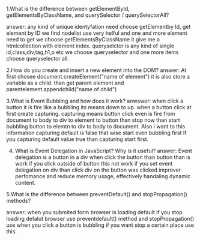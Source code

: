 <!-- README.md -->
1.What is the difference between getElementById, getElementsByClassName, and querySelector / querySelectorAll?

answer: any kind of unique identyfation need choose getElementby Id, get element by ID we find nodelist use very helful and one and more element need to get we choose getElementsByClassName it give me a htmlcollection with element index. queryselctor is any kind of single id,class,div,tag,h1,p etc we choose queryselector and one more items choose queryselector all. 

2.How do you create and insert a new element into the DOM?
answer: At first chosee document.createElement("name of element") it is also store a variable as a child.  than get parent element and parentelement.appendchild("name of child")  

3.What is Event Bubbling and how does it work?
anwswer: when click a button it is fire like a bubbling its means down to up. when a button click at first create capturing. capturing means button click even is fire from document to body to div to element to button than stop now than start bubbling button to elemtn to div to body to document. Also i want to this information capturing default is false that wise start even bubbling first If you capturing default value true than capturing start first.  

4. What is Event Delegation in JavaScript? Why is it useful?
answer: Event delegation is a button in a div when click the button than button than is work if you click outside of button this not work if you set event delegation on div than click div on the button was clicked.improver perfomance and reduce memory usage, effectively handaling dynamic content.

5.What is the difference between preventDefault() and stopPropagation() methods?

answer: when you submited form browser is loading default if you stop loading defalut browser use preventdefault() method and stopPropagation() use when you click a button is bubbling if you want stop a certain place use this.